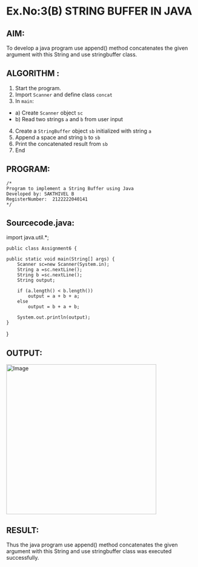 # Ex.No:3(B) STRING BUFFER IN JAVA

## AIM:
To develop a java program use append() method concatenates the given argument with this String and use stringbuffer class.

## ALGORITHM :
1.	Start the program.
2.	Import `Scanner` and define class `concat`
3.	In `main`:
-	a) Create `Scanner` object `sc`
-	b) Read two strings `a` and `b` from user input
4.	Create a `StringBuffer` object `sb` initialized with string `a`
5.	Append a space and string `b` to `sb`
6.	Print the concatenated result from `sb`
7.	End
## PROGRAM:
 ```
/*
Program to implement a String Buffer using Java
Developed by: SAKTHIVEL B
RegisterNumber:  2122222040141
*/
```

## Sourcecode.java:


import java.util.*;
	    
		
	public class Assignment6 {

	public static void main(String[] args) {
		Scanner sc=new Scanner(System.in);
		String a =sc.nextLine();
		String b =sc.nextLine();
		String output;

		if (a.length() < b.length()) 
			output = a + b + a;
		else
			output = b + a + b;
		
		System.out.println(output);
	}

}
## OUTPUT:

<img width="396" alt="Image" src="https://github.com/user-attachments/assets/6d1b7a6e-8a82-4e5e-86cb-5b7d741f077a" />

## RESULT:
Thus the java program use append() method concatenates the given argument with this String and use stringbuffer class was executed successfully.
